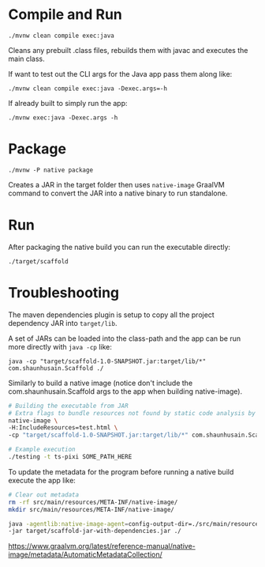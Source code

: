 # Compile and Run

`./mvnw clean compile exec:java`

Cleans any prebuilt .class files, rebuilds them with javac and executes the main class.

If want to test out the CLI args for the Java app pass them along like:

`./mvnw clean compile exec:java -Dexec.args=-h`

If already built to simply run the app:

`./mvnw exec:java -Dexec.args -h`

# Package

`./mvnw -P native package`

Creates a JAR in the target folder then uses `native-image` GraalVM command to convert the JAR into a native binary to run standalone.

# Run

After packaging the native build you can run the executable directly:

`./target/scaffold`

# Troubleshooting

The maven dependencies plugin is setup to copy all the project dependency JAR into `target/lib`.

A set of JARs can be loaded into the class-path and the app can be run more directly with `java -cp` like:

`java -cp "target/scaffold-1.0-SNAPSHOT.jar:target/lib/*" com.shaunhusain.Scaffold ./`

Similarly to build a native image (notice don't include the com.shaunhusain.Scaffold args to the app when building native-image).

```bash
# Building the executable from JAR
# Extra flags to bundle resources not found by static code analysis by Graal native-image builder
native-image \
-H:IncludeResources=test.html \
-cp "target/scaffold-1.0-SNAPSHOT.jar:target/lib/*" com.shaunhusain.Scaffold testing

# Example execution
./testing -t ts-pixi SOME_PATH_HERE
```

To update the metadata for the program before running a native build execute the app like:

```bash
# Clear out metadata
rm -rf src/main/resources/META-INF/native-image/
mkdir src/main/resources/META-INF/native-image/

java -agentlib:native-image-agent=config-output-dir=./src/main/resources/META-INF/native-image/ \
-jar target/scaffold-jar-with-dependencies.jar ./
```

https://www.graalvm.org/latest/reference-manual/native-image/metadata/AutomaticMetadataCollection/